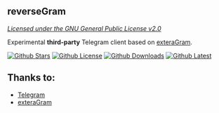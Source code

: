 ## reverseGram
*[Licensed under the GNU General Public License v2.0](https://github.com/Reeversee/reverseGram/blob/main/LICENSE)*

Experimental **third-party** Telegram client based on [exteraGram](https://github.com/exteraSquad/exteraGram).

[![Github Stars](https://img.shields.io/github/stars/Reeversee/reverseGram?color=%2364f573&style=for-the-badge)](https://github.com/Reeversee/reverseGram/stargazers) 
 [![Github License](https://img.shields.io/github/license/Reeversee/reverseGram?color=%2364f573&style=for-the-badge)](https://github.com/Reeversee/reverseGram/blob/master/COPYING) 
 [![Github Downloads](https://img.shields.io/github/downloads/Reeversee/reverseGram/total.svg?color=%23f5ad64&style=for-the-badge)](https://github.com/Reeversee/reverseGram/releases/) 
 [![Github Latest](https://img.shields.io/github/v/release/Reeversee/reverseGram?display_name=tag&color=%23f5ad64&style=for-the-badge)](https://github.com/Reeversee/reverseGram/releases/latest)

## Thanks to:
- [Telegram](https://github.com/DrKLO/Telegram)
- [exteraGram](https://github.com/exteraSquad/exteraGram)